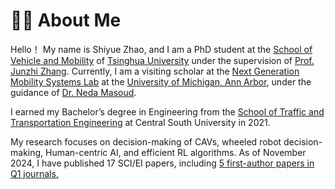 # 👨‍🎓 About Me

Hello！ My name is Shiyue Zhao, and I am a PhD student at the [School of Vehicle and Mobility](https://www.svm.tsinghua.edu.cn/) of [Tsinghua University](https://www.tsinghua.edu.cn/en/) under the supervision of [Prof. Junzhi Zhang](https://www.svm.tsinghua.edu.cn/essay/74/1858.html). Currently, I am a visiting scholar at the [Next Generation Mobility Systems Lab](https://websites.umich.edu/~nmasoud/index.html) at the [University of Michigan, Ann Arbor](https://umich.edu/), under the guidance of [Dr. Neda Masoud](https://cee.engin.umich.edu/people/masoud-neda/).  

I earned my Bachelor’s degree in Engineering from the [School of Traffic and Transportation Engineering](https://stte.csu.edu.cn/) at Central South University in 2021.  

My research focuses on decision-making of CAVs, wheeled robot decision-making, Human-centric AI, and efficient RL algorithms. As of November 2024, I have published 17 SCI/EI papers, including [5 first-author papers in Q1 journals.
](https://www.researchgate.net/profile/Shiyue-Zhao) 
